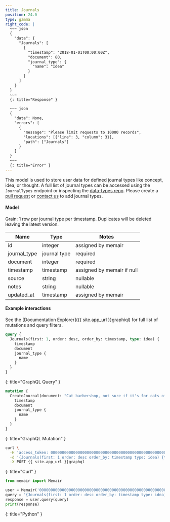 ```yaml
---
title: Journals
position: 24.0
type: gamma
right_code: |
  ~~~ json
  {
    "data": {
      "Journals": [
        {
          "timestamp": "2018-01-01T00:00:00Z",
          "document": 80,
          "journal_type": {
            "name": "Idea"
          }
        }
      ]
    }
  }
  ~~~
  {: title="Response" }

  ~~~ json
  {
    "data": None,
    "errors": [
      {
        "message": "Please limit requests to 10000 records",
        "locations": [{"line": 3, "column": 3}],
        "path": ["Journals"]
      }
    ]
  }
  ~~~
  {: title="Error" }
---
```


This model is used to store user data for defined journal types like concept, idea, or thought. A full list of journal types can be accessed using the `JournalTypes` endpoint or inspecting the [data-types repo](https://github.com/memair/data-types/blob/master/journal_types.yml). Please create a [pull request](https://github.com/memair/data-types/blob/master/journal_types.yml) or [contact us](https://blog.memair.com/community/contact) to add journal types.

#### Model

Grain: 1 row per journal type per timestamp. Duplicates will be deleted leaving the latest version.

| Name | Type | Notes |
|-------|--------|---------|
| id | integer | assigned by memair |
| journal_type | journal type | required |
| document | integer | required |
| timestamp | timestamp | assigned by memair if null |
| source | string | nullable |
| notes | string | nullable |
| updated_at | timestamp | assigned by memair |

#### Example interactions

See the [Documentation Explorer]({{ site.app_url }}graphiql) for full list of mutations and query filters.

~~~ graphql
query {
  Journals(first: 1, order: desc, order_by: timestamp, type: idea) {
    timestamp
    document
    journal_type {
      name
    }
  }
}
~~~
{: title="GraphQL Query" }

~~~ graphql
mutation {
  CreateJournal(document: "Cat barbershop, not sure if it's for cats of just has cats running around", type: idea) {
    timestamp
    document
    journal_type {
      name
    }
  }
}

~~~
{: title="GraphQL Mutation" }

~~~ bash
curl \
  -H 'access_token: 0000000000000000000000000000000000000000000000000000000000000000' \
  -d '{Journals(first: 1 order: desc order_by: timestamp type: idea) {timestamp document journal_type {name}}}' \
  -X POST {{ site.app_url }}graphql
~~~
{: title="Curl" }

~~~ python
from memair import Memair

user = Memair('0000000000000000000000000000000000000000000000000000000000000000')
query = "{Journals(first: 1 order: desc order_by: timestamp type: idea) {timestamp document journal_type {name}}}"
response = user.query(query)
print(response)
~~~
{: title="Python" }
